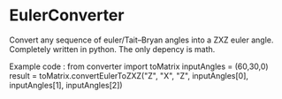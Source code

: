 # EulerConverter
Convert any sequence of euler/Tait–Bryan angles into a ZXZ euler angle. Completely written in python. The only depency is math.

Example code :
from converter import toMatrix
inputAngles = (60,30,0)
result = toMatrix.convertEulerToZXZ("Z", "X", "Z", inputAngles[0], inputAngles[1], inputAngles[2])
